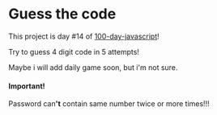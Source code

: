 # Guess the code
This project is day #14 of <a href="https://github.com/grigoryan-m/100-day-javascript.git">100-day-javascript</a>!

Try to guess 4 digit code in 5 attempts!

Maybe i will add daily game soon, but i'm not sure.

<h4>Important!</h4>
Password can<strong>'t</strong> contain same number twice or more times!!!
